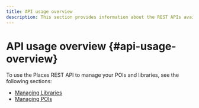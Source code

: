 ```yaml
---
title: API usage overview
description: This section provides information about the REST APIs available for Places Service.
---
```


# API usage overview {#api-usage-overview}

To use the Places REST API to manage your POIs and libraries, see the following sections:

* [Managing Libraries](/help/web-service-api/api-usage/manage-libraries/manage-libraries.md)
* [Managing POIs](/help/web-service-api/api-usage/manage-pois/manage-pois.md)